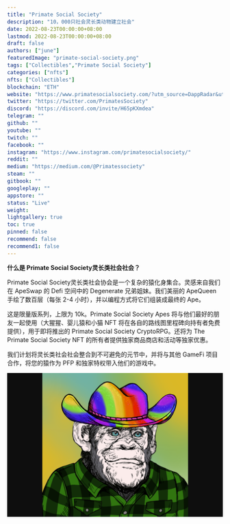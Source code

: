 ```yaml
---
title: "Primate Social Society"
description: "10，000只社会灵长类动物建立社会"
date: 2022-08-23T00:00:00+08:00
lastmod: 2022-08-23T00:00:00+08:00
draft: false
authors: ["june"]
featuredImage: "primate-social-society.png"
tags: ["Collectibles","Primate Social Society"]
categories: ["nfts"]
nfts: ["Collectibles"]
blockchain: "ETH"
website: "https://www.primatesocialsociety.com/?utm_source=DappRadar&utm_medium=deeplink&utm_campaign=visit-website"
twitter: "https://twitter.com/PrimatesSociety"
discord: "https://discord.com/invite/H65pKXmdea"
telegram: ""
github: ""
youtube: ""
twitch: ""
facebook: ""
instagram: "https://www.instagram.com/primatesocialsociety/"
reddit: ""
medium: "https://medium.com/@Primatessociety"
steam: ""
gitbook: ""
googleplay: ""
appstore: ""
status: "Live"
weight: 
lightgallery: true
toc: true
pinned: false
recommend: false
recommend1: false
---
```


**什么是 Primate Social Society灵长类社会社会？**

Primate Social Society灵长类社会协会是一个复杂的猿化身集合。灵感来自我们在 ApeSwap 的 Defi 空间中的 Degenerate 兄弟姐妹。我们美丽的 ApeQueen 手绘了数百层（每张 2-4 小时），并以编程方式将它们组装成最终的 Ape。

这是限量版系列，上限为 10k。Primate Social Society Apes 将与他们最好的朋友一起使用（大猩猩、婴儿猿和小猫 NFT 将在各自的路线图里程碑向持有者免费提供），用于即将推出的 Primate Social Society CryptoRPG。还将为 The Primate Social Society NFT 的所有者提供独家商品商店和活动等独家优惠。

我们计划将灵长类社会社会整合到不可避免的元节中，并将与其他 GameFi 项目合作，将您的猿作为 PFP 和独家特权带入他们的游戏中。

![灵长类社会协会](84.png)